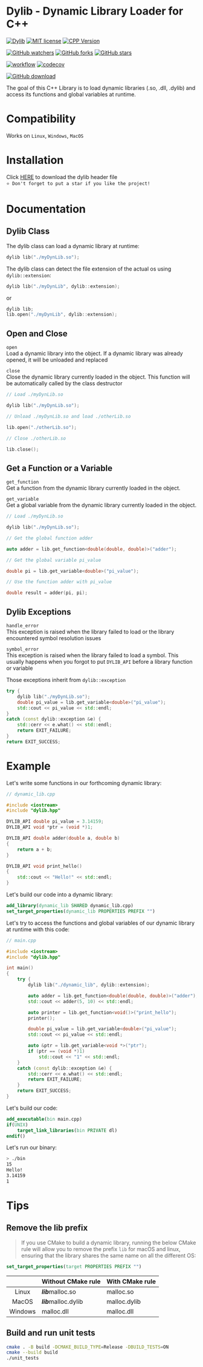 # Dylib - Dynamic Library Loader for C++  
[![Dylib](https://img.shields.io/badge/Dylib-v1.7.0-blue.svg)](https://github.com/martin-olivier/dylib/releases/tag/v1.7.0)
[![MIT license](https://img.shields.io/badge/License-MIT-orange.svg)](https://github.com/martin-olivier/dylib/blob/main/LICENSE)
[![CPP Version](https://img.shields.io/badge/C++-11_and_above-darkgreen.svg)](https://isocpp.org/)

[![GitHub watchers](https://img.shields.io/github/watchers/martin-olivier/dylib?style=social)](https://github.com/martin-olivier/dylib/watchers/)
[![GitHub forks](https://img.shields.io/github/forks/martin-olivier/dylib?style=social)](https://github.com/martin-olivier/dylib/network/members/)
[![GitHub stars](https://img.shields.io/github/stars/martin-olivier/dylib?style=social)](https://github.com/martin-olivier/dylib/stargazers/)

[![workflow](https://github.com/martin-olivier/dylib/actions/workflows/CI.yml/badge.svg)](https://github.com/martin-olivier/dylib/actions/workflows/CI.yml)
[![codecov](https://codecov.io/gh/martin-olivier/dylib/branch/main/graph/badge.svg?token=4V6A9B7PII)](https://codecov.io/gh/martin-olivier/dylib)

[![GitHub download](https://img.shields.io/github/downloads/martin-olivier/dylib/total?style=for-the-badge)](https://github.com/martin-olivier/dylib/releases/download/v1.7.0/dylib.hpp)

The goal of this C++ Library is to load dynamic libraries (.so, .dll, .dylib) and access its functions and global variables at runtime.

# Compatibility
Works on `Linux`, `Windows`, `MacOS`

# Installation

Click [HERE](https://github.com/martin-olivier/dylib/releases/download/v1.7.0/dylib.hpp) to download the dylib header file  
`⭐ Don't forget to put a star if you like the project!`

# Documentation

## Dylib Class

The dylib class can load a dynamic library at runtime:
```c++
dylib lib("./myDynLib.so");
```
The dylib class can detect the file extension of the actual os using `dylib::extension`:
```c++
dylib lib("./myDynLib", dylib::extension);
```
or
```c++
dylib lib;
lib.open("./myDynLib", dylib::extension);
```

## Open and Close

`open`  
Load a dynamic library into the object. If a dynamic library was already opened, it will be unloaded and replaced  

`close`  
Close the dynamic library currently loaded in the object. This function will be automatically called by the class destructor
```c++
// Load ./myDynLib.so

dylib lib("./myDynLib.so");

// Unload ./myDynLib.so and load ./otherLib.so

lib.open("./otherLib.so");

// Close ./otherLib.so

lib.close();
```

## Get a Function or a Variable

`get_function`  
Get a function from the dynamic library currently loaded in the object.  

`get_variable`  
Get a global variable from the dynamic library currently loaded in the object.
```c++
// Load ./myDynLib.so

dylib lib("./myDynLib.so");

// Get the global function adder

auto adder = lib.get_function<double(double, double)>("adder");

// Get the global variable pi_value

double pi = lib.get_variable<double>("pi_value");

// Use the function adder with pi_value

double result = adder(pi, pi);
```

## Dylib Exceptions

`handle_error`  
This exception is raised when the library failed to load or the library encountered symbol resolution issues  

`symbol_error`  
This exception is raised when the library failed to load a symbol.
This usually happens when you forgot to put `DYLIB_API` before a library function or variable  


Those exceptions inherit from `dylib::exception`
```c++
try {
    dylib lib("./myDynLib.so");
    double pi_value = lib.get_variable<double>("pi_value");
    std::cout << pi_value << std::endl;
}
catch (const dylib::exception &e) {
    std::cerr << e.what() << std::endl;
    return EXIT_FAILURE;
}
return EXIT_SUCCESS;
```

# Example

Let's write some functions in our forthcoming dynamic library:
```c++
// dynamic_lib.cpp

#include <iostream>
#include "dylib.hpp"

DYLIB_API double pi_value = 3.14159;
DYLIB_API void *ptr = (void *)1;

DYLIB_API double adder(double a, double b)
{
    return a + b;
}

DYLIB_API void print_hello()
{
    std::cout << "Hello!" << std::endl;
}
```

Let's build our code into a dynamic library:  

```cmake
add_library(dynamic_lib SHARED dynamic_lib.cpp)
set_target_properties(dynamic_lib PROPERTIES PREFIX "")
```

Let's try to access the functions and global variables of our dynamic library at runtime with this code:
```c++
// main.cpp

#include <iostream>
#include "dylib.hpp"

int main()
{
    try {
        dylib lib("./dynamic_lib", dylib::extension);

        auto adder = lib.get_function<double(double, double)>("adder");
        std::cout << adder(5, 10) << std::endl;

        auto printer = lib.get_function<void()>("print_hello");
        printer();

        double pi_value = lib.get_variable<double>("pi_value");
        std::cout << pi_value << std::endl;

        auto &ptr = lib.get_variable<void *>("ptr");
        if (ptr == (void *)1)
            std::cout << "1" << std::endl;
    }
    catch (const dylib::exception &e) {
        std::cerr << e.what() << std::endl;
        return EXIT_FAILURE;
    }
    return EXIT_SUCCESS;
}
```

Let's build our code:  
```cmake
add_executable(bin main.cpp)
if(UNIX)
    target_link_libraries(bin PRIVATE dl)
endif()
```

Let's run our binary:
```sh
> ./bin
15
Hello!
3.14159
1
```

# Tips

## Remove the lib prefix

> If you use CMake to build a dynamic library, running the below CMake rule will allow you to remove the prefix `lib` for macOS and linux, ensuring that the library shares the same name on all the different OS:

```cmake
set_target_properties(target PROPERTIES PREFIX "")
```

|         | Without CMake rule    | With CMake rule |
|:-------:|:----------------------|:----------------|
|  Linux  | ***lib***malloc.so    | malloc.so       |
|  MacOS  | ***lib***malloc.dylib | malloc.dylib    |
| Windows | malloc.dll            | malloc.dll      |

## Build and run unit tests

```sh
cmake . -B build -DCMAKE_BUILD_TYPE=Release -DBUILD_TESTS=ON
cmake --build build
./unit_tests
```